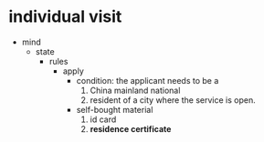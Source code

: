# individual visit

- mind
    - state
        - rules
            - apply
                - condition: the applicant needs to be a 
                    1. China mainland national 
                    2. resident of a city where the service is open. 
                - self-bought material
                    1. id card
                    2. **residence certificate**